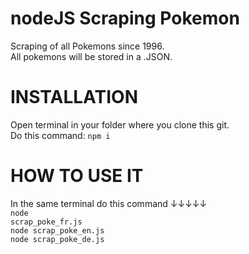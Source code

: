 # nodeJS Scraping Pokemon
Scraping of all Pokemons since 1996.<br>
All pokemons will be stored in a .JSON.

# INSTALLATION
Open terminal in your folder where you clone this git.<br>
Do this command: <code>npm i</code>

# HOW TO USE IT
In the same terminal do this command ↓↓↓↓↓<br>
<code>node scrap_poke_fr.js</code><br>
<code>node scrap_poke_en.js</code><br>
<code>node scrap_poke_de.js</code><br>
